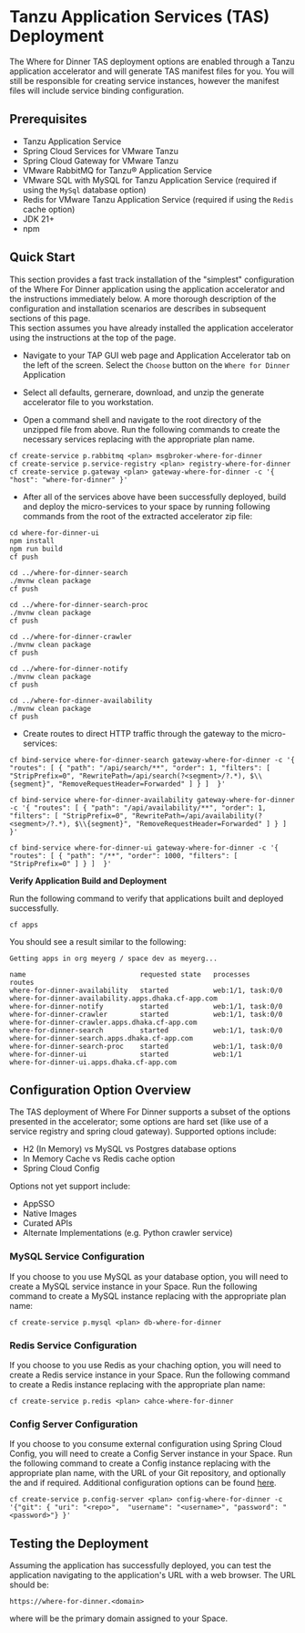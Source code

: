 # Tanzu Application Services (TAS) Deployment

The Where for Dinner TAS deployment options are enabled through a Tanzu application accelerator and will generate TAS manifest files for you.  You will
still be responsible for creating service instances, however the manifest files will include service binding configuration.  

## Prerequisites

* Tanzu Application Service
* Spring Cloud Services for VMware Tanzu
* Spring Cloud Gateway for VMware Tanzu
* VMware RabbitMQ for Tanzu® Application Service
* VMware SQL with MySQL for Tanzu Application Service (required if using the `MySql` database option)
* Redis for VMware Tanzu Application Service (required if using the `Redis` cache option)
* JDK 21+
* npm

## Quick Start

This section provides a fast track installation of the "simplest" configuration of the Where For Dinner application using the application accelerator 
and the instructions immediately below.  A more thorough description of the configuration and installation scenarios are describes in subsequent sections of this page.  
This section assumes you have already installed the application accelerator using the instructions at the top of the page.

* Navigate to your TAP GUI web page and Application Accelerator tab on the left of the screen.  Select the `Choose` button on the `Where for Dinner` Application

* Select all defaults, gernerare, download, and unzip the generate accelerator file to you workstation.

* Open a command shell and navigate to the root directory of the unzipped file from above.  Run the following commands to create the necessary services replacing
<plan> with the appropriate plan name.

```
cf create-service p.rabbitmq <plan> msgbroker-where-for-dinner
cf create-service p.service-registry <plan> registry-where-for-dinner
cf create-service p.gateway <plan> gateway-where-for-dinner -c '{ "host": "where-for-dinner" }'
```


* After all of the services above have been successfully deployed, build and deploy the micro-services to your space by running following commands
from the root of the extracted accelerator zip file:

```
cd where-for-dinner-ui
npm install
npm run build
cf push

cd ../where-for-dinner-search
./mvnw clean package
cf push

cd ../where-for-dinner-search-proc
./mvnw clean package
cf push

cd ../where-for-dinner-crawler
./mvnw clean package
cf push

cd ../where-for-dinner-notify
./mvnw clean package
cf push

cd ../where-for-dinner-availability
./mvnw clean package
cf push
```

* Create routes to direct HTTP traffic through the gateway to the micro-services:

```
cf bind-service where-for-dinner-search gateway-where-for-dinner -c '{ "routes": [ { "path": "/api/search/**", "order": 1, "filters": [ "StripPrefix=0", "RewritePath=/api/search(?<segment>/?.*), $\\{segment}", "RemoveRequestHeader=Forwarded" ] } ]  }'

cf bind-service where-for-dinner-availability gateway-where-for-dinner -c '{ "routes": [ { "path": "/api/availability/**", "order": 1, "filters": [ "StripPrefix=0", "RewritePath=/api/availability(?<segment>/?.*), $\\{segment}", "RemoveRequestHeader=Forwarded" ] } ]  }'

cf bind-service where-for-dinner-ui gateway-where-for-dinner -c '{ "routes": [ { "path": "/**", "order": 1000, "filters": [ "StripPrefix=0" ] } ]  }'
```

**Verify Application Build and Deployment**

Run the following command to verify that applications built and deployed successfully.  

```
cf apps
```

You should see a result similar to the following:

```
Getting apps in org meyerg / space dev as meyerg...

name                            requested state   processes           routes
where-for-dinner-availability   started           web:1/1, task:0/0   where-for-dinner-availability.apps.dhaka.cf-app.com
where-for-dinner-notify         started           web:1/1, task:0/0
where-for-dinner-crawler        started           web:1/1, task:0/0   where-for-dinner-crawler.apps.dhaka.cf-app.com
where-for-dinner-search         started           web:1/1, task:0/0   where-for-dinner-search.apps.dhaka.cf-app.com
where-for-dinner-search-proc    started           web:1/1, task:0/0   
where-for-dinner-ui             started           web:1/1             where-for-dinner-ui.apps.dhaka.cf-app.com
```

## Configuration Option Overview  

The TAS deployment of Where For Dinner supports a subset of the options presented in the accelerator; some options are hard set (like use of a service
registry and spring cloud gateway).  Supported options include:

* H2 (In Memory) vs MySQL vs Postgres database options
* In Memory Cache vs Redis cache option
* Spring Cloud Config

Options not yet support include:

* AppSSO
* Native Images
* Curated APIs
* Alternate Implementations (e.g. Python crawler service)

### MySQL Service Configuration

If you choose to you use MySQL as your database option, you will need to create a MySQL service instance in your Space.  Run the following command to create a MySQL
instance replacing <plan> with the appropriate plan name:

```
cf create-service p.mysql <plan> db-where-for-dinner
```

### Redis Service Configuration

If you choose to you use Redis as your chaching option, you will need to create a Redis service instance in your Space.  Run the following command to create a Redis
instance replacing <plan> with the appropriate plan name:

```
cf create-service p.redis <plan> cahce-where-for-dinner
```

### Config Server Configuration

If you choose to you consume external configuration using Spring Cloud Config, you will need to create a Config Server instance in your Space.  Run the following command 
to create a Config instance replacing <plan> with the appropriate plan name, <repo> with the URL of your Git repository, and optionally the <username> and <password>
if required.  Additional configuration options can be found 
[here](https://docs.vmware.com/en/Spring-Cloud-Services-for-VMware-Tanzu/3.2/spring-cloud-services/GUID-config-server-configuring-with-git.html).

```
cf create-service p.config-server <plan> config-where-for-dinner -c '{"git": { "uri": "<repo>",  "username": "<username>", "password": "<password>"} }'
```

## Testing the Deployment

Assuming the application has successfully deployed, you can test the application navigating to the application's URL with a web browser.  The URL should be:

```
https://where-for-dinner.<domain>
```

where <domain> will be the primary domain assigned to your Space.